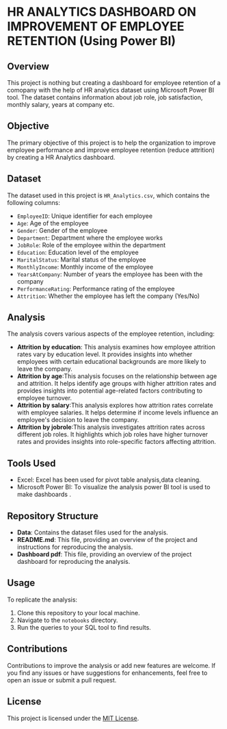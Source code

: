 # HR ANALYTICS DASHBOARD ON IMPROVEMENT OF EMPLOYEE RETENTION (Using Power BI)

## Overview
This project is nothing but creating a dashboard for employee retention of a comopany with the help of HR analytics dataset using Microsoft Power BI tool. The dataset contains information about job role, job satisfaction, monthly salary, years at company etc.

## Objective
The primary objective of this project is to help the organization to improve employee performance and improve employee retention (reduce attrition) by creating a HR Analytics dashboard.

## Dataset
The dataset used in this project is `HR_Analytics.csv`, which contains the following columns:
- `EmployeeID`: Unique identifier for each employee
- `Age`: Age of the employee
- `Gender`: Gender of the employee
- `Department`: Department where the employee works
- `JobRole`: Role of the employee within the department
- `Education`: Education level of the employee
- `MaritalStatus`: Marital status of the employee
- `MonthlyIncome`: Monthly income of the employee
- `YearsAtCompany`: Number of years the employee has been with the company
- `PerformanceRating`: Performance rating of the employee
- `Attrition`: Whether the employee has left the company (Yes/No)

## Analysis
The analysis covers various aspects of the employee retention, including:
- **Attrition by education**: This analysis examines how employee attrition rates vary by education level. It provides insights into whether employees with certain educational backgrounds are more 
  likely to leave the company.
- **Attrition by age**:This analysis focuses on the relationship between age and attrition. It helps identify age groups with higher attrition rates and provides insights into potential age-related factors contributing to employee turnover.
- **Attrition by salary**:This analysis explores how attrition rates correlate with employee salaries. It helps determine if income levels influence an employee's decision to leave the company.
- **Attrition by jobrole**:This analysis investigates attrition rates across different job roles. It highlights which job roles have higher turnover rates and provides insights into role-specific factors affecting attrition.


## Tools Used
- Excel: Excel has been used for pivot table analysis,data cleaning.
- Microsoft Power BI: To visualize the analysis power BI tool is used to make dashboards .

## Repository Structure
- **Data**: Contains the dataset files used for the analysis.
- **README.md**: This file, providing an overview of the project and instructions for reproducing the analysis.
- **Dashboard pdf**: This file, providing an overview of the project dashboard for reproducing the analysis.

## Usage
To replicate the analysis:
1. Clone this repository to your local machine.
2. Navigate to the `notebooks` directory.
3. Run the queries to your SQL tool to find results.

## Contributions
Contributions to improve the analysis or add new features are welcome. If you find any issues or have suggestions for enhancements, feel free to open an issue or submit a pull request.

## License
This project is licensed under the [MIT License](LICENSE).

